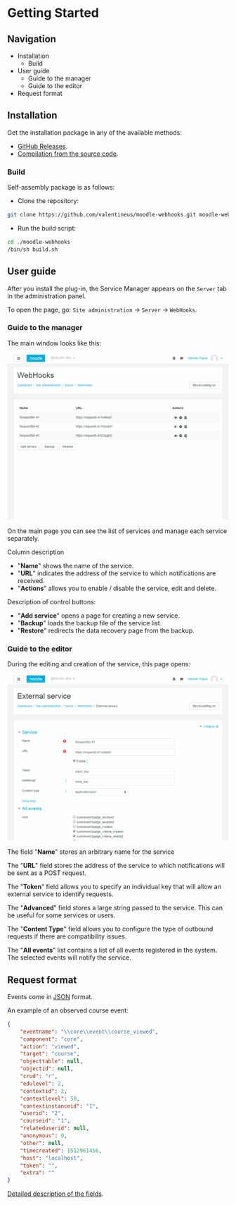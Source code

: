 # Getting Started

## Navigation

* Installation
    * Build
* User guide
    * Guide to the manager
    * Guide to the editor
* Request format

## Installation

Get the installation package in any of the available methods:

* [GitHub Releases](https://github.com/valentineus/moodle-webhooks/releases).
* [Compilation from the source code](#build).

### Build

Self-assembly package is as follows:

* Clone the repository:
```bash
git clone https://github.com/valentineus/moodle-webhooks.git moodle-webhooks
```

* Run the build script:
```bash
cd ./moodle-webhooks
/bin/sh build.sh
```

## User guide

After you install the plug-in, the Service Manager appears on the `Server` tab in the administration panel.

To open the page, go:
`Site administration` ->
`Server` ->
`WebHooks`.

### Guide to the manager

The main window looks like this:

![Service Manager](screenshots/managerservice.jpg)

On the main page you can see the list of services and manage each service separately.

Column description
* "**Name**" shows the name of the service.
* "**URL**" indicates the address of the service to which notifications are received.
* "**Actions**" allows you to enable / disable the service, edit and delete.

Description of control buttons:
* "**Add service**" opens a page for creating a new service.
* "**Backup**" loads the backup file of the service list.
* "**Restore**" redirects the data recovery page from the backup.

### Guide to the editor

During the editing and creation of the service, this page opens:

![Service Editor](screenshots/editservice.jpg)

The field "**Name**" stores an arbitrary name for the service

The "**URL**" field stores the address of the service to which notifications will be sent as a POST request.

The "**Token**" field allows you to specify an individual key that will allow an external service to identify requests.

The "**Advanced**" field stores a large string passed to the service.
This can be useful for some services or users.

The "**Content Type**" field allows you to configure the type of outbound requests if there are compatibility issues.

The "**All events**" list contains a list of all events registered in the system.
The selected events will notify the service.

## Request format

Events come in
[JSON](https://en.wikipedia.org/wiki/JSON)
format.

An example of an observed course event:

```JSON
{
    "eventname": "\\core\\event\\course_viewed",
    "component": "core",
    "action": "viewed",
    "target": "course",
    "objecttable": null,
    "objectid": null,
    "crud": "r",
    "edulevel": 2,
    "contextid": 2,
    "contextlevel": 50,
    "contextinstanceid": "1",
    "userid": "2",
    "courseid": "1",
    "relateduserid": null,
    "anonymous": 0,
    "other": null,
    "timecreated": 1512961456,
    "host": "localhost",
    "token": "",
    "extra": ""
}
```

[Detailed description of the fields](https://docs.moodle.org/dev/Event_2#Properties).